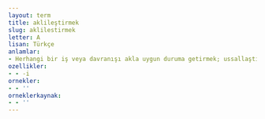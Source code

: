 ```yaml
---
layout: term
title: aklileştirmek
slug: aklilestirmek
letter: A
lisan: Türkçe
anlamlar:
- Herhangi bir iş veya davranışı akla uygun duruma getirmek; ussallaştırmak
ozellikler:
- - -i
ornekler:
- - ''
orneklerkaynak:
- - ''
---
```

